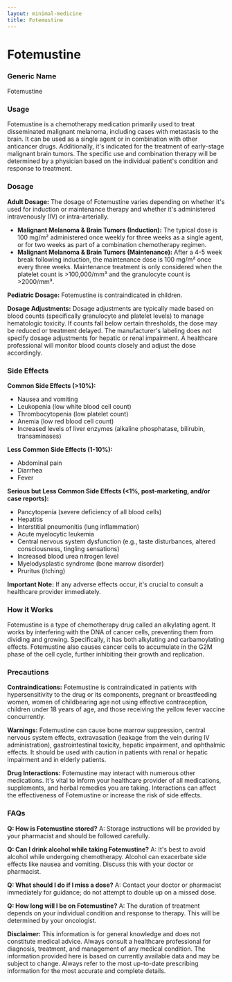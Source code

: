 ```yaml
---
layout: minimal-medicine
title: Fotemustine
---
```


# Fotemustine
### Generic Name
Fotemustine

### Usage
Fotemustine is a chemotherapy medication primarily used to treat disseminated malignant melanoma, including cases with metastasis to the brain.  It can be used as a single agent or in combination with other anticancer drugs.  Additionally, it's indicated for the treatment of early-stage malignant brain tumors.  The specific use and combination therapy will be determined by a physician based on the individual patient's condition and response to treatment.

### Dosage

**Adult Dosage:** The dosage of Fotemustine varies depending on whether it's used for induction or maintenance therapy and whether it's administered intravenously (IV) or intra-arterially.  

* **Malignant Melanoma & Brain Tumors (Induction):**  The typical dose is 100 mg/m² administered once weekly for three weeks as a single agent, or for two weeks as part of a combination chemotherapy regimen.
* **Malignant Melanoma & Brain Tumors (Maintenance):**  After a 4-5 week break following induction, the maintenance dose is 100 mg/m² once every three weeks.  Maintenance treatment is only considered when the platelet count is >100,000/mm³ and the granulocyte count is >2000/mm³.

**Pediatric Dosage:** Fotemustine is contraindicated in children.

**Dosage Adjustments:**  Dosage adjustments are typically made based on blood counts (specifically granulocyte and platelet levels) to manage hematologic toxicity.  If counts fall below certain thresholds, the dose may be reduced or treatment delayed.  The manufacturer's labeling does not specify dosage adjustments for hepatic or renal impairment.  A healthcare professional will monitor blood counts closely and adjust the dose accordingly.

### Side Effects

**Common Side Effects (>10%):**

* Nausea and vomiting
* Leukopenia (low white blood cell count)
* Thrombocytopenia (low platelet count)
* Anemia (low red blood cell count)
* Increased levels of liver enzymes (alkaline phosphatase, bilirubin, transaminases)

**Less Common Side Effects (1-10%):**

* Abdominal pain
* Diarrhea
* Fever

**Serious but Less Common Side Effects (<1%, post-marketing, and/or case reports):**

* Pancytopenia (severe deficiency of all blood cells)
* Hepatitis
* Interstitial pneumonitis (lung inflammation)
* Acute myelocytic leukemia
* Central nervous system dysfunction (e.g., taste disturbances, altered consciousness, tingling sensations)
* Increased blood urea nitrogen level
* Myelodysplastic syndrome (bone marrow disorder)
* Pruritus (itching)


**Important Note:** If any adverse effects occur, it's crucial to consult a healthcare provider immediately.

### How it Works

Fotemustine is a type of chemotherapy drug called an alkylating agent.  It works by interfering with the DNA of cancer cells, preventing them from dividing and growing. Specifically, it has both alkylating and carbamoylating effects. Fotemustine also causes cancer cells to accumulate in the G2M phase of the cell cycle, further inhibiting their growth and replication.

### Precautions

**Contraindications:** Fotemustine is contraindicated in patients with hypersensitivity to the drug or its components, pregnant or breastfeeding women, women of childbearing age not using effective contraception, children under 18 years of age, and those receiving the yellow fever vaccine concurrently.

**Warnings:**  Fotemustine can cause bone marrow suppression, central nervous system effects, extravasation (leakage from the vein during IV administration), gastrointestinal toxicity, hepatic impairment, and ophthalmic effects.  It should be used with caution in patients with renal or hepatic impairment and in elderly patients.

**Drug Interactions:** Fotemustine may interact with numerous other medications. It's vital to inform your healthcare provider of all medications, supplements, and herbal remedies you are taking.  Interactions can affect the effectiveness of Fotemustine or increase the risk of side effects.

### FAQs

**Q: How is Fotemustine stored?** A:  Storage instructions will be provided by your pharmacist and should be followed carefully.

**Q: Can I drink alcohol while taking Fotemustine?** A: It's best to avoid alcohol while undergoing chemotherapy. Alcohol can exacerbate side effects like nausea and vomiting.  Discuss this with your doctor or pharmacist.

**Q: What should I do if I miss a dose?** A: Contact your doctor or pharmacist immediately for guidance; do not attempt to double up on a missed dose.

**Q: How long will I be on Fotemustine?** A: The duration of treatment depends on your individual condition and response to therapy. This will be determined by your oncologist.


**Disclaimer:** This information is for general knowledge and does not constitute medical advice. Always consult a healthcare professional for diagnosis, treatment, and management of any medical condition.  The information provided here is based on currently available data and may be subject to change.  Always refer to the most up-to-date prescribing information for the most accurate and complete details.
